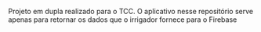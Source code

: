 Projeto em dupla realizado para o TCC.
O aplicativo nesse repositório serve apenas para retornar os dados que o irrigador fornece para o Firebase
